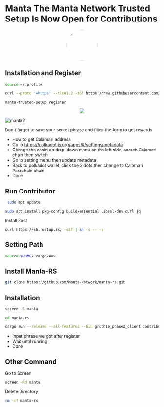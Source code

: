 
# Manta The Manta Network Trusted Setup Is Now Open for Contributions

<p align="center">
  <img style="margin: auto; height: 100px; border-radius: 50%;" src="https://user-images.githubusercontent.com/65535542/204483961-992f1e39-ae50-4c03-b528-ee32a2563640.jpg">
</p>

## Installation and Register

```bash
source ~/.profile
```

```bash
curl --proto '=https' --tlsv1.2 -sSf https://raw.githubusercontent.com/Manta-Network/manta-rs/main/tools/install.sh | sh
```

```bash
manta-trusted-setup register
```
<p align="center">
  <img src="[https://user-images.githubusercontent.com/65535542/204483961-992f1e39-ae50-4c03-b528-ee32a2563640.jpg](https://user-images.githubusercontent.com/65535542/204484297-ba3881a3-7af9-40fe-89c4-ba44c0af7119.png
)">
</p>


![manta2](https://user-images.githubusercontent.com/65535542/204484297-ba3881a3-7af9-40fe-89c4-ba44c0af7119.png)

Don't forget to save your secret phrase and filled the form to get rewards

- How to get Calamari address
- Go to https://polkadot.js.org/apps/#/settings/metadata
- Change the chain on drop-down menu on the left side, search Calamari chain then switch
- Go to setting menu then update metadata
- Back to polkadot wallet, click the 3 dots then change to Calamari Parachain chain
- Done

## Run Contributor

```bash
 sudo apt update
```

```bash
sudo apt install pkg-config build-essential libssl-dev curl jq
```

Install Rust

```bash
curl https://sh.rustup.rs/ -sSf | sh -s -- -y
```

## Setting Path
```bash
source $HOME/.cargo/env
```

## Install Manta-RS

```bash
git clone https://github.com/Manta-Network/manta-rs.git
```

## Installation

```bash
screen -S manta
```
```bash
cd manta-rs
```

```bash
cargo run --release --all-features --bin groth16_phase2_client contribute
```

- Input phrase we got after register
- Wait until running
- Done

## Other Command 

Go to Screen
```bash
screen -Rd manta
```

Delete Directory
```bash
rm -rf manta-rs
```


